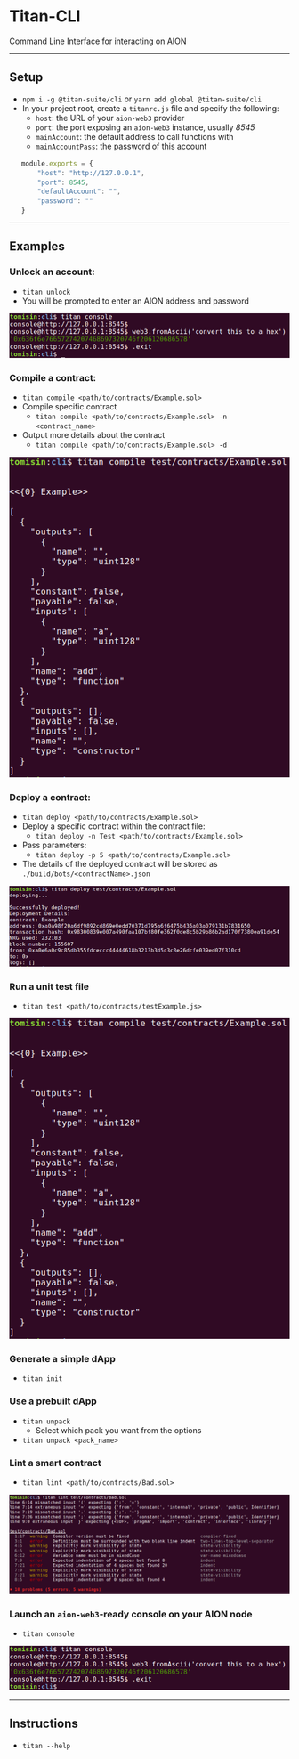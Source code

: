 # Titan-CLI

Command Line Interface for interacting on AION 

---

## Setup

- `npm i -g @titan-suite/cli` or `yarn add global @titan-suite/cli`
- In your project root, create a `titanrc.js` file and specify the following:
    - `host`: the URL of your `aion-web3` provider
    - `port`: the port exposing an `aion-web3` instance, usually *8545*
    - `mainAccount`: the default address to call functions with
    - `mainAccountPass`: the password of this account
```javascript
   module.exports = {
       "host": "http://127.0.0.1",
       "port": 8545,
       "defaultAccount": "",
       "password": ""
   }
```
---

## Examples


### Unlock an account:

- `titan unlock`
- You will be prompted to enter an AION address and password

![](screenshots/console.png)

### Compile a contract:

- `titan compile <path/to/contracts/Example.sol>`
- Compile specific contract 
    - `titan compile <path/to/contracts/Example.sol> -n <contract_name>`
- Output more details about the contract
    - `titan compile <path/to/contracts/Example.sol> -d`

![](screenshots/compile.png)

### Deploy a contract:

- `titan deploy <path/to/contracts/Example.sol>`
- Deploy a specific contract within the contract file:
    - `titan deploy -n Test <path/to/contracts/Example.sol>`
- Pass parameters:
    - `titan deploy -p 5 <path/to/contracts/Example.sol>`
- The details of the deployed contract will be stored as `./build/bots/<contractName>.json`

![](screenshots/deploy.png)

### Run a unit test file

- `titan test <path/to/contracts/testExample.js>`

![](screenshots/compile.png)

### Generate a simple dApp 

- `titan init`

### Use a prebuilt dApp

- `titan unpack`
    - Select which pack you want from the options
- `titan unpack <pack_name>`

### Lint a smart contract

- `titan lint <path/to/contracts/Bad.sol>`

![](screenshots/lint.png)

### Launch an `aion-web3`-ready console on your AION node

- `titan console`

![](screenshots/console.png)

---

## Instructions

- `titan --help`
